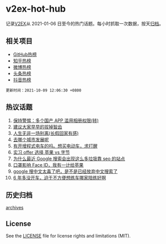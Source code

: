 # v2ex-hot-hub

 记录[V2EX](https://www.v2ex.com/)从 2021-01-06 日至今的热门话题。每小时抓取一次数据，按天[归档](archives)。
 
 ## 相关项目

- [GitHub热榜](https://github.com/snaildev/github-hot-hub)
- [知乎热榜](https://github.com/snaildev/zhihu-hot-hub)
- [微博热榜](https://github.com/snaildev/weibo-hot-hub)
- [头条热榜](https://github.com/snaildev/toutiao-hot-hub)
- [抖音热榜](https://github.com/snaildev/douyin-hot-hub)


 `更新时间：2021-10-09 12:06:30 +0800`

## 热议话题

1. [保持警惕：多个国产 APP 滥用相册权限(转)](https://www.v2ex.com/t/806442)
1. [建议大家早早的拔掉智齿](https://www.v2ex.com/t/806452)
1. [人生无非一场别离(长假回家有感)](https://www.v2ex.com/t/806404)
1. [去哪个城市发展呢](https://www.v2ex.com/t/806430)
1. [有开增程式电车的吗。想买电动车，求打醒](https://www.v2ex.com/t/806444)
1. [实习 offer 选择 苹果 vs 字节](https://www.v2ex.com/t/806503)
1. [为什么最近 Google 搜索会出现这么多垃圾靠 seo 的站点](https://www.v2ex.com/t/806536)
1. [口罩影响 Face ID，我有一计给苹果](https://www.v2ex.com/t/806566)
1. [google 搜中文太毒了吧，是不是已经放弃中文搜索了](https://www.v2ex.com/t/806592)
1. [6 年多没开车，迫于不方便想练车哪家陪练好啊](https://www.v2ex.com/t/806397)

## 历史归档

[archives](archives)

## License

See the [LICENSE](LICENSE) file for license rights and limitations (MIT).

